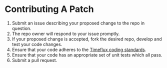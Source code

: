 # Contributing A Patch

1. Submit an issue describing your proposed change to the repo in question.
2. The repo owner will respond to your issue promptly.
3. If your proposed change is accepted, fork the desired repo, develop and test your code changes.
4. Ensure that your code adheres to the [Timeflux coding standards](https://doc.timeflux.io/latest/extending/best_practices.html).
5. Ensure that your code has an appropriate set of unit tests which all pass.
6. Submit a pull request.